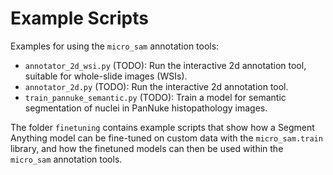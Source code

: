 # Example Scripts

Examples for using the `micro_sam` annotation tools:

- `annotator_2d_wsi.py` (TODO): Run the interactive 2d annotation tool, suitable for whole-slide images (WSIs).
- `annotator_2d.py` (TODO): Run the interactive 2d annotation tool.
- `train_pannuke_semantic.py` (TODO): Train a model for semantic segmentation of nuclei in PanNuke histopathology images.

The folder `finetuning` contains example scripts that show how a Segment Anything model can be fine-tuned on custom data with the `micro_sam.train` library, and how the finetuned models can then be used within the `micro_sam` annotation tools.

